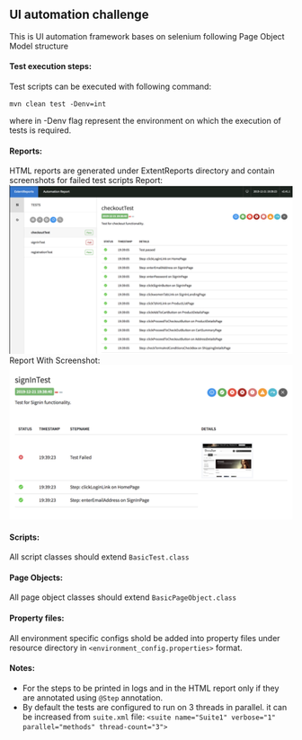 ## UI automation challenge
This is UI automation framework bases on selenium following Page Object Model structure
#### Test execution steps:
Test scripts can be executed with following command:
```$xslt
mvn clean test -Denv=int
``` 
where in -Denv flag represent the environment on which the execution of tests is required.

#### Reports: 
HTML reports are generated under ExtentReports directory and contain screenshots for failed test scripts 
Report:
![Alt text](ReportScreenShot.png?raw=true "Report")
Report With Screenshot: 
![Alt text](ReportWithFailedTest.png?raw=true "Report With Screenshot")
#### Scripts:
All script classes should extend `BasicTest.class` 
#### Page Objects:
All page object classes should extend `BasicPageObject.class`
#### Property files:
All environment specific configs shold be added into property files under resource directory in `<environment_config.properties>` format.
#### Notes:
* For the steps to be printed in logs and in the HTML report only if they are annotated using `@Step` annotation.
* By default the tests are configured to run on 3 threads in parallel. it can be increased from `suite.xml` file:
```<suite name="Suite1" verbose="1"  parallel="methods" thread-count="3">```